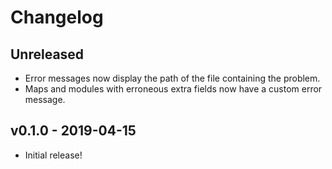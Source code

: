 # Changelog

## Unreleased

- Error messages now display the path of the file containing the problem.
- Maps and modules with erroneous extra fields now have a custom error
  message.

## v0.1.0 - 2019-04-15

- Initial release!
